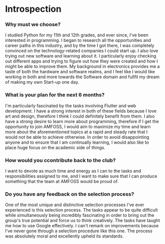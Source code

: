 # Introspection
### Why must we choose?
I studied Python for my 11th and 12th grades, and ever since, I've been interested in programming. I began to research all the opportunities and career paths in this industry, and by the time I got there, I was completely convinced on the technology-related companies I could start up. I also love trying out new software and learning about it. I particularly enjoy checking out different apps and trying to figure out how they were created and how I might be able to improve them. My background in electronics provides me a taste of both the hardware and software realms, and I feel like I would like working in both and more towards the Software domain and fullfil my dream of making my own Start-up one day.

### What is your plan for the next 6 months?
I'm particularly fascinated by the tasks involving Flutter and web development. I have a strong interest in both of these fields because I love art and design, therefore I think I could definitely benefit from them. I also have a strong desire to learn more about programming, therefore if I get the opportunity to join AMFOSS, I would aim to maximize my time and learn more about the aforementioned topics at a rapid and steady rate that I would not be able to achieve otherwise. In order to avoid disappointing anyone and to ensure that I am continually learning, I would also like to place huge focus on the academic side of things.

### How would you ccontribute back to the club?
I want to devote as much time and energy as I can to the tasks and responsibilities assigned to me, and I want to make sure that I can produce something that the team at AMFOSS would be proud of.

### Do you have any feedback on the selection process?
One of the most unique and distinctive selection processes I've ever experienced is this selection process. The tasks appear to be quite difficult while simultaneously being incredibly fascinating in order to bring out the group's true potential and force us to think creatively. The tasks have taught me how to use Google effectively. I can't remark on improvements because I've never gone through a selection procedure like this one. The process was absolutely moral and excellently upheld its standards.
